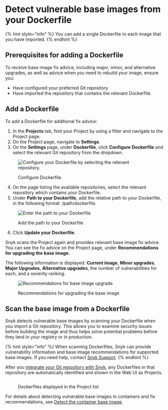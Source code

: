 # Detect vulnerable base images from your Dockerfile

{% hint style="info" %}
You can add a single Dockerfile to each image that you have imported.
{% endhint %}

## **Prerequisites for adding a Dockerfile**

To receive base image fix advice, including major, minor, and alternative upgrades, as well as advice when you need to rebuild your image, ensure you:

* Have configured your preferred Git repository
* Have imported the repository that contains the relevant Dockerfile.

## **Add a Dockerfile**

To add a Dockerfile for additional fix advice:

1. In the **Projects** tab, find your Project by using a filter and navigate to the Project page.
2. On the Project page, navigate to **Settings**.
3. On the **Settings** page, under **Dockerfile**, click **Configure Dockerfile** and select the relevant Git repository from the dropdown.

<div align="left"><figure><img src="../../../.gitbook/assets/configure_dockerfile.png" alt="Configure your Dockerfile by selecting the relevant repository."><figcaption><p>Configure Dockerfile</p></figcaption></figure></div>

4. On the page listing the available repositories, select the relevant repository which contains your Dockerfile.
5. Under **Path to your Dockerfile**, add the relative path to your Dockerfile, in the following format: /path/dockerfile.

<figure><img src="../../../.gitbook/assets/path_to_docker_file_update.png" alt="Enter the path to your Dockerfile"><figcaption><p>Add the path to your Dockerfile</p></figcaption></figure>

6. Click **Update your Dockerfile**.

Snyk scans the Project again and provides relevant base image fix advice. You can see the fix advice on the Project page, under **Recommendations for upgrading the base image.**

The following information is displayed: **Current image**, **Minor upgrades**, **Major Upgrades**, **Alternative upgrades**, the number of vulnerabilities for each, and a severity ranking.

<figure><img src="../../../.gitbook/assets/recommendations_base_image.png" alt="Recommendations for base image upgrade"><figcaption><p>Recommendations for upgrading the base image</p></figcaption></figure>

## Scan the base image from a Dockerfile

Snyk detects vulnerable base images by scanning your Dockerfile when you import a Git repository. This allows you to examine security issues before building the image and thus helps solve potential problems before they land in your registry or in production.

{% hint style="info" %}
When scanning Dockerfiles, Snyk can provide vulnerability information and base image recommendations for supported base images. If you need help, contact [Snyk Support](https://support.snyk.io).
{% endhint %}

After you [integrate your Git repository with Snyk](../../../scm-integrations/snyk-scm-integrations/), any Dockerfiles in that repository are automatically identified and shown in the Web UI as Projects.

<figure><img src="../../../.gitbook/assets/dockerfiles_projects.png" alt=""><figcaption><p>Dockerfiles displayed in the Project list</p></figcaption></figure>

For details about detecting vulnerable base images in containers and fix recommendations, see [Detect the container base image](../use-snyk-container/detect-the-container-base-image.md).
